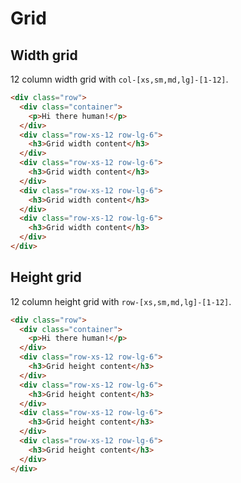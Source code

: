 # Grid

## Width grid
12 column width grid with `col-[xs,sm,md,lg]-[1-12]`.

```html
<div class="row">
  <div class="container">
    <p>Hi there human!</p>
  </div>
  <div class="row-xs-12 row-lg-6">
    <h3>Grid width content</h3>
  </div>
  <div class="row-xs-12 row-lg-6">
    <h3>Grid width content</h3>
  </div>
  <div class="row-xs-12 row-lg-6">
    <h3>Grid width content</h3>
  </div>
  <div class="row-xs-12 row-lg-6">
    <h3>Grid width content</h3>
  </div>
</div>
```

## Height grid
12 column height grid with `row-[xs,sm,md,lg]-[1-12]`.

```html
<div class="row">
  <div class="container">
    <p>Hi there human!</p>
  </div>
  <div class="row-xs-12 row-lg-6">
    <h3>Grid height content</h3>
  </div>
  <div class="row-xs-12 row-lg-6">
    <h3>Grid height content</h3>
  </div>
  <div class="row-xs-12 row-lg-6">
    <h3>Grid height content</h3>
  </div>
  <div class="row-xs-12 row-lg-6">
    <h3>Grid height content</h3>
  </div>
</div>
```

